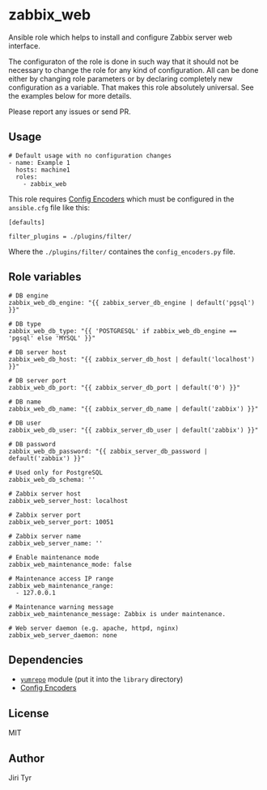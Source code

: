 zabbix_web
=============

Ansible role which helps to install and configure Zabbix server web
interface.

The configuraton of the role is done in such way that it should not be
necessary to change the role for any kind of configuration. All can be
done either by changing role parameters or by declaring completely new
configuration as a variable. That makes this role absolutely
universal. See the examples below for more details.

Please report any issues or send PR.


Usage
-----

```
# Default usage with no configuration changes
- name: Example 1
  hosts: machine1
  roles:
    - zabbix_web
```

This role requires [Config
Encoders](https://github.com/jtyr/ansible/blob/jtyr-config_encoders/lib/ansible/plugins/filter/config_encoders.py)
which must be configured in the `ansible.cfg` file like this:

```
[defaults]

filter_plugins = ./plugins/filter/
```

Where the `./plugins/filter/` containes the `config_encoders.py` file.


Role variables
--------------

```
# DB engine
zabbix_web_db_engine: "{{ zabbix_server_db_engine | default('pgsql') }}"

# DB type
zabbix_web_db_type: "{{ 'POSTGRESQL' if zabbix_web_db_engine == 'pgsql' else 'MYSQL' }}"

# DB server host
zabbix_web_db_host: "{{ zabbix_server_db_host | default('localhost') }}"

# DB server port
zabbix_web_db_port: "{{ zabbix_server_db_port | default('0') }}"

# DB name
zabbix_web_db_name: "{{ zabbix_server_db_name | default('zabbix') }}"

# DB user
zabbix_web_db_user: "{{ zabbix_server_db_user | default('zabbix') }}"

# DB password
zabbix_web_db_password: "{{ zabbix_server_db_password | default('zabbix') }}"

# Used only for PostgreSQL
zabbix_web_db_schema: ''

# Zabbix server host
zabbix_web_server_host: localhost

# Zabbix server port
zabbix_web_server_port: 10051

# Zabbix server name
zabbix_web_server_name: ''

# Enable maintenance mode
zabbix_web_maintenance_mode: false

# Maintenance access IP range
zabbix_web_maintenance_range:
  - 127.0.0.1

# Maintenance warning message
zabbix_web_maintenance_message: Zabbix is under maintenance.

# Web server daemon (e.g. apache, httpd, nginx)
zabbix_web_server_daemon: none
```


Dependencies
------------

- [`yumrepo`](https://raw.githubusercontent.com/jtyr/ansible-modules-extras/jtyr-yumrepo_params/packaging/os/yumrepo.py)
  module (put it into the `library` directory)
- [Config Encoders](https://github.com/jtyr/ansible/blob/jtyr-config_encoders/lib/ansible/plugins/filter/config_encoders.py)


License
-------

MIT


Author
------

Jiri Tyr
